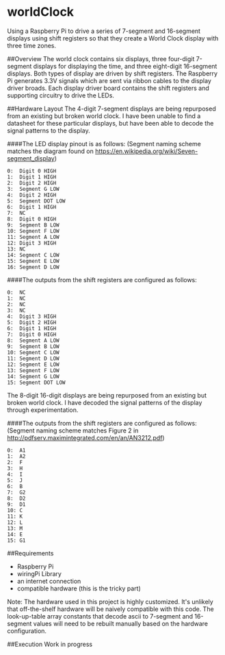 # worldClock
Using a Raspberry Pi to drive a series of 7-segment and 16-segment displays using shift registers so that they create a World Clock display with three time zones.

##Overview
The world clock contains six displays, three four-digit 7-segment displays for displaying the time, and three eight-digit 16-segment displays. Both types of display are driven by shift registers. The Raspberry Pi generates 3.3V signals which are sent via ribbon cables to the display driver broads. Each display driver board contains the shift registers and supporting circuitry to drive the LEDs.

##Hardware Layout
The 4-digit 7-segment displays are being repurposed from an existing but broken world clock. I have been unable to find a datasheet for these particular displays, but have been able to decode the signal patterns to the display.

####The LED display pinout is as follows:
(Segment naming scheme matches the diagram found on https://en.wikipedia.org/wiki/Seven-segment_display)

    0:  Digit 0 HIGH
    1:  Digit 1 HIGH
    2:  Digit 2 HIGH
    3:  Segment G LOW
    4:  Digit 2 HIGH
    5:  Segment DOT LOW
    6:  Digit 1 HIGH
    7:  NC
    8:  Digit 0 HIGH
    9:  Segment B LOW
    10: Segment F LOW
    11: Segment A LOW
    12: Digit 3 HIGH
    13: NC
    14: Segment C LOW
    15: Segment E LOW
    16: Segment D LOW
####The outputs from the shift registers are configured as follows:

    0:  NC
    1:  NC
    2:  NC
    3:  NC
    4:  Digit 3 HIGH
    5:  Digit 2 HIGH
    6:  Digit 1 HIGH
    7:  Digit 0 HIGH
    8:  Segment A LOW
    9:  Segment B LOW
    10: Segment C LOW
    11: Segment D LOW
    12: Segment E LOW
    13: Segment F LOW
    14: Segment G LOW
    15: Segment DOT LOW
    
The 8-digit 16-digit displays are being repurposed from an existing but broken world clock. I have decoded the signal patterns of the display through experimentation.

####The outputs from the shift registers are configured as follows:
(Segment naming scheme matches Figure 2 in http://pdfserv.maximintegrated.com/en/an/AN3212.pdf)

    0:  A1
    1:  A2
    2:  F
    3:  H
    4:  I
    5:  J
    6:  B
    7:  G2
    8:  D2
    9:  D1
    10: C
    11: K
    12: L
    13: M
    14: E
    15: G1

##Requirements
- Raspberry Pi
- wiringPi Library
- an internet connection
- compatible hardware (this is the tricky part)

Note: The hardware used in this project is highly customized. It's unlikely that off-the-shelf hardware will be naively compatible with this code. The look-up-table array constants that decode ascii to 7-segment and 16-segment values will need to be rebuilt manually based on the hardware configuration.

##Execution
Work in progress